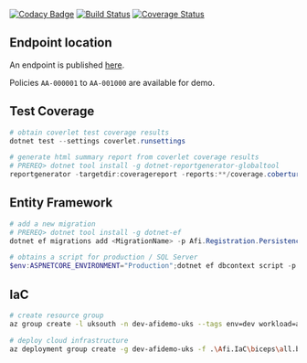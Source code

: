 [![Codacy Badge](https://app.codacy.com/project/badge/Grade/1f1959d4a297433fb4ab7d2d177a82c8)](https://www.codacy.com/gh/ne1410s/afi.registration/dashboard)
[![Build Status](https://app.travis-ci.com/ne1410s/afi.registration.svg?branch=main)](https://app.travis-ci.com/ne1410s/afi.registration)
[![Coverage Status](https://coveralls.io/repos/github/ne1410s/afi.registration/badge.svg)](https://coveralls.io/github/ne1410s/afi.registration?branch=main)

## Endpoint location
An endpoint is published [here](https://dev-registrationapp-afidemo-uks.azurewebsites.net/swagger/index.html).

Policies `AA-000001` to `AA-001000` are available for demo.

## Test Coverage
```powershell
# obtain coverlet test coverage results
dotnet test --settings coverlet.runsettings

# generate html summary report from coverlet coverage results
# PREREQ> dotnet tool install -g dotnet-reportgenerator-globaltool
reportgenerator -targetdir:coveragereport -reports:**/coverage.cobertura.xml -reporttypes:"html;htmlsummary" 
```

## Entity Framework
```powershell
# add a new migration
# PREREQ> dotnet tool install -g dotnet-ef
dotnet ef migrations add <MigrationName> -p Afi.Registration.Persistence -s Afi.Registration.Api

# obtains a script for production / SQL Server
$env:ASPNETCORE_ENVIRONMENT="Production";dotnet ef dbcontext script -p Afi.Registration.Persistence -s Afi.Registration.Api
```

## IaC
```bash
# create resource group
az group create -l uksouth -n dev-afidemo-uks --tags env=dev workload=afidemo

# deploy cloud infrastructure
az deployment group create -g dev-afidemo-uks -f .\Afi.IaC\biceps\all.bicep -p sqlAdminUser=afiadmin
```

